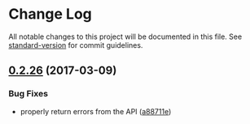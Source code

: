 # Change Log

All notable changes to this project will be documented in this file. See [standard-version](https://github.com/conventional-changelog/standard-version) for commit guidelines.

<a name="0.2.26"></a>
## [0.2.26](https://github.com/lonelyplanet/jsonapi-js/compare/v0.2.25...v0.2.26) (2017-03-09)


### Bug Fixes

* properly return errors from the API ([a88711e](https://github.com/lonelyplanet/jsonapi-js/commit/a88711e))
